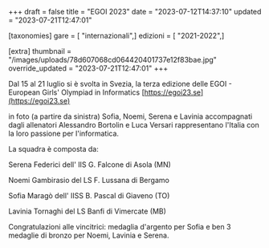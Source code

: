 +++
draft = false
title = "EGOI 2023"
date = "2023-07-12T14:37:10"
updated = "2023-07-21T12:47:01"

[taxonomies]
gare = [ "internazionali",]
edizioni = [ "2021-2022",]

[extra]
thumbnail = "/images/uploads/78d607068cd064420401737e12f83bae.jpg"
override_updated = "2023-07-21T12:47:01"
+++

Dal 15 al 21 luglio si è svolta in Svezia, la terza edizione delle EGOI - European Girls' Olympiad in Informatics [https://egoi23.se](https://egoi23.se)

in foto (a partire da sinistra) Sofia, Noemi, Serena e Lavinia accompagnati dagli allenatori Alessandro Bortolin e Luca Versari rappresentano l'Italia con la loro passione per l'informatica.

La squadra è composta da:

Serena Federici dell' IIS G. Falcone di Asola (MN)

Noemi Gambirasio del LS F. Lussana di Bergamo

Sofia Maragò dell' IISS B. Pascal di Giaveno (TO)

Lavinia Tornaghi del LS Banfi di Vimercate (MB)

Congratulazioni alle vincitrici: medaglia d'argento per Sofia e ben 3 medaglie di bronzo per Noemi, Lavinia e Serena.
